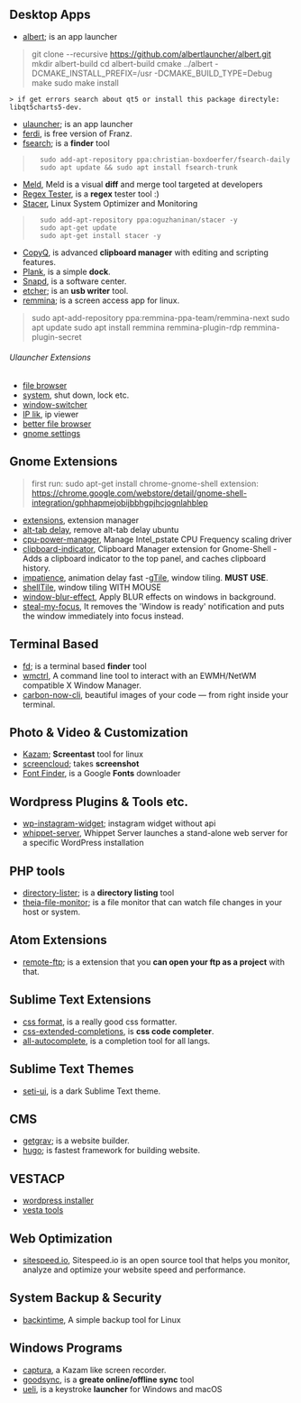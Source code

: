 ## Desktop Apps
- [albert](https://github.com/albertlauncher/albert "albert"); is an app launcher
> git clone --recursive https://github.com/albertlauncher/albert.git
mkdir albert-build
cd albert-build
cmake ../albert -DCMAKE_INSTALL_PREFIX=/usr -DCMAKE_BUILD_TYPE=Debug
make
sudo make install

	> if get errors search about qt5 or install this package directyle:  libqt5charts5-dev. 
- [ulauncher](https://ulauncher.io/#Download); is an app launcher
- [ferdi](https://getferdi.com/), is free version of Franz.
- [fsearch](https://github.com/cboxdoerfer/fsearch "fsearch"); is a **finder** tool
> 		sudo add-apt-repository ppa:christian-boxdoerfer/fsearch-daily
> 		sudo apt update && sudo apt install fsearch-trunk
- [Meld](http://meldmerge.org/ "Meld"), Meld is a visual **diff** and merge tool targeted at developers
- [Regex Tester](https://flathub.org/apps/details/com.github.artemanufrij.regextester "Regex Tester"), is a **regex** tester tool :)
- [Stacer](https://github.com/oguzhaninan/Stacer "Stacer"), Linux System Optimizer and Monitoring
> 		sudo add-apt-repository ppa:oguzhaninan/stacer -y
> 		sudo apt-get update
> 		sudo apt-get install stacer -y
- [CopyQ](https://github.com/hluk/CopyQ "CopyQ"), is advanced **clipboard manager** with editing and scripting features.
- [Plank](https://github.com/ricotz/plank "Plank"), is a simple **dock**.
- [Snapd](https://snapcraft.io/ "Snapd"), is a software center.
- [etcher](https://github.com/balena-io/etcher/releases); is an **usb writer** tool.
- [remmina](https://remmina.org/); is a screen access app for linux.
> sudo apt-add-repository ppa:remmina-ppa-team/remmina-next
> sudo apt update
> sudo apt install remmina remmina-plugin-rdp remmina-plugin-secret

###### Ulauncher Extensions
- [file browser](https://github.com/fisadev/ulauncher-better-file-browser)
- [system](https://github.com/iboyperson/ulauncher-system), shut down, lock etc.
- [window-switcher](https://github.com/psukys/ulauncher-plugin-windows)
- [IP lik](https://github.com/nesivmi/ulauncher-iplik), ip viewer
- [better file browser](https://github.com/fisadev/ulauncher-better-file-browser)
- [gnome settings](https://github.com/friday/ulauncher-gnome-settings)

## Gnome Extensions
> first run: sudo apt-get install chrome-gnome-shell 
extension: https://chrome.google.com/webstore/detail/gnome-shell-integration/gphhapmejobijbbhgpjhcjognlahblep

- [extensions](https://extensions.gnome.org/extension/1036/extensions/), extension manager
- [alt-tab delay](https://extensions.gnome.org/extension/1403/remove-alttab-delay/), remove alt-tab delay ubuntu
- [cpu-power-manager](https://extensions.gnome.org/extension/945/cpu-power-manager/), Manage Intel_pstate CPU Frequency scaling driver
- [clipboard-indicator](https://extensions.gnome.org/extension/779/clipboard-indicator/), Clipboard Manager extension for Gnome-Shell - Adds a clipboard indicator to the top panel, and caches clipboard history.  
- [impatience](https://extensions.gnome.org/extension/277/impatience/), animation delay fast
-[gTile](https://extensions.gnome.org/extension/28/gtile/), window tiling. **MUST USE**.
- [shellTile](https://extensions.gnome.org/extension/657/shelltile/), window tiling WITH MOUSE
- [window-blur-effect](https://extensions.gnome.org/extension/891/windows-blur-effects/), Apply BLUR effects on windows in background.
- [steal-my-focus](https://extensions.gnome.org/extension/234/steal-my-focus/), It removes the 'Window is ready' notification and puts the window immediately into focus instead.

## Terminal Based
- [fd](https://github.com/sharkdp/fd "fd"); is a terminal based **finder** tool
- [wmctrl](https://github.com/dancor/wmctrl "wmctrl"), A command line tool to interact with an EWMH/NetWM compatible X Window Manager.
- [carbon-now-cli](https://github.com/mixn/carbon-now-cli), beautiful images of your code — from right inside your terminal.

## Photo & Video & Customization
- [Kazam](https://launchpad.net/kazam "Kazam"); **Screentast** tool for linux
- [screencloud](https://github.com/olav-st/screencloud "screencloud"); takes **screenshot**
- [Font Finder](https://flathub.org/apps/details/io.github.mmstick.FontFinder "Font Finder"), is a Google **Fonts** downloader

## Wordpress Plugins & Tools etc.
- [wp-instagram-widget](https://github.com/scottsweb/wp-instagram-widget "wp-instagram-widget"); instagram widget without api
- [whippet-server](https://github.com/dxw/whippet-server), Whippet Server launches a stand-alone web server for a specific WordPress installation

## PHP tools
- [directory-lister](https://github.com/f4depo/DirectoryLister "directory-lister"); is a **directory listing** tool
- [theia-file-monitor](theia-monitor); is a file monitor that can watch file changes in your host or system.  

## Atom Extensions
- [remote-ftp](https://atom.io/packages/remote-ftp); is a extension that you **can open your ftp as a project** with that.

## Sublime Text Extensions
- [css format](https://packagecontrol.io/packages/CSS%20Format), is a really good css formatter.
- [css-extended-completions](https://packagecontrol.io/packages/CSS%20Extended%20Completions), is **css code completer**.
- [all-autocomplete](https://github.com/alienhard/SublimeAllAutocomplete), is a completion tool for all langs.

## Sublime Text Themes
- [seti-ui](https://packagecontrol.io/packages/Seti_UI), is a dark Sublime Text theme.

## CMS

- [getgrav](https://getgrav.org/); is a website builder.
- [hugo](https://github.com/gohugoio/hugo); is fastest framework for building website.

## VESTACP

- [wordpress installer](https://github.com/lukapaunovic/create_wp) 
- [vesta tools](https://github.com/SS88UK/VestaCP-Tools-Plugin)

## Web Optimization
- [sitespeed.io](https://github.com/sitespeedio/sitespeed.io), Sitespeed.io is an open source tool that helps you monitor, analyze and optimize your website speed and performance.

## System Backup & Security 
- [backintime](https://github.com/bit-team/backintime), A simple backup tool for Linux

## Windows Programs
- [captura](https://github.com/MathewSachin/Captura), a Kazam like screen recorder.
- [goodsync](https://www.goodsync.com/personal), is a **greate online/offline sync** tool
- [ueli](https://ueli.oliverschwendener.ch), is a keystroke **launcher** for Windows and macOS
